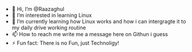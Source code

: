 - 👋 Hi, I’m @Raazaghul
- 👀 I’m interested in learning Linux
- 🌱 I’m currently learning how Linux works and how i can intergragte it to my daily drive working routine
- 📫 How to reach me write me a message here on Githun i guess
- ⚡ Fun fact: There is no Fun, just Technoligy!

<!---
Raazaghul/Raazaghul is a ✨ special ✨ repository because its `README.md` (this file) appears on your GitHub profile.
You can click the Preview link to take a look at your changes.
--->
